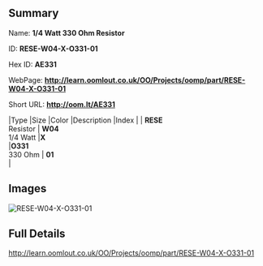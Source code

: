 

## Summary
 
Name: __1/4 Watt 330 Ohm Resistor__

ID: __RESE-W04-X-O331-01__

Hex ID: __AE331__

WebPage: __http://learn.oomlout.co.uk/OO/Projects/oomp/part/RESE-W04-X-O331-01__

Short URL: __http://oom.lt/AE331__


|Type   |Size   |Color   |Description   |Index   |
| __RESE__ <br>Resistor  | __W04__<br>1/4 Watt   |__X__<br>    |__O331__<br>330 Ohm    | __01__<br>  |


## Images
![RESE-W04-X-O331-01](http://oomlout.com/oomp-gen/parts/RESE-W04-X-O331-01/RESE-W04-X-O331-01_420.jpg)

## Full Details

 http://learn.oomlout.co.uk/OO/Projects/oomp/part/RESE-W04-X-O331-01

